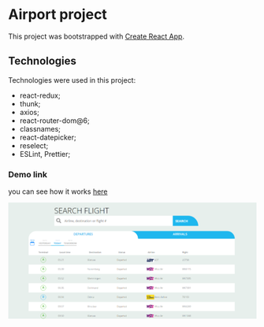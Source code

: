 # Airport project

This project was bootstrapped with [Create React App](https://github.com/facebook/create-react-app).

## Technologies

Technologies were used in this project:
- react-redux;
- thunk;
- axios;
- react-router-dom@6;
- classnames;
- react-datepicker;
- reselect;
- ESLint, Prettier;

### Demo link
you can see how it works [here](https://nataliiagrineva.github.io/airport/)

![preview](src/images/preview.png)